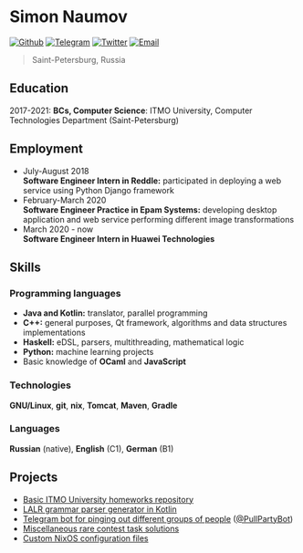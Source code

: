 # Simon Naumov

[![Github](https://img.shields.io/badge/github-nothingelsematters-black?logo=github)](https://github.com/nothingelsematters)
[![Telegram](https://img.shields.io/badge/telegram-itsfuntofantasize-blue?logo=telegram)](https://t.me/itsfuntofantasize)
[![Twitter](https://img.shields.io/badge/twitter-imsickdontjudge-blue?logo=twitter)](https://twitter.com/imsickdontjudge)
[![Email](https://img.shields.io/badge/email-daretoodefy@gmail.com-red?logo=gmail)](mailto:daretoodefy@gmail.com)

> Saint-Petersburg, Russia

## Education

2017-2021: **BCs, Computer Science**: ITMO University, Computer Technologies Department (Saint-Petersburg)

## Employment

+ July-August 2018  
  **Software Engineer Intern in Reddle:** participated in deploying a web service using Python Django framework
+ February-March 2020  
  **Software Engineer Practice in Epam Systems:** developing desktop application and web service performing different image transformations
+ March 2020 - now  
  **Software Engineer Intern in Huawei Technologies**

## Skills

### Programming languages

+ **Java and Kotlin:** translator, parallel programming
+ **C++:** general purposes, Qt framework, algorithms and data structures implementations
+ **Haskell:** eDSL, parsers, multithreading, mathematical logic
+ **Python:** machine learning projects
+ Basic knowledge of **OCaml** and **JavaScript**

### Technologies

**GNU/Linux**, **git**, **nix**, **Tomcat**, **Maven**, **Gradle**

### Languages

**Russian** (native), **English** (C1), **German** (B1)

## Projects

+ [Basic ITMO University homeworks repository](http://github.com/nothingelsematters/university)
+ [LALR grammar parser generator in Kotlin](http://github.com/nothingelsematters/lalr-generator)
+ [Telegram bot for pinging out different groups of people](http://github.com/pool-party/pull-party-bot) ([@PullPartyBot](http://t.me/PullPartyBot))
+ [Miscellaneous rare contest task solutions](http://github.com/pool-party/contests)
+ [Custom NixOS configuration files](http://github.com/pool-party/nixconfigs)
